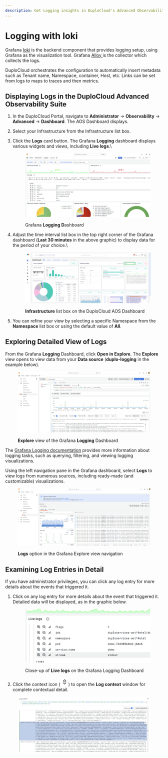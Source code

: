 ```yaml
---
description: Get Logging insights in DuploCloud's Advanced Observability Suite (AOS)
---
```


# Logging with loki

Grafana [loki](https://grafana.com/docs/loki/latest/) is the backend component that provides logging setup, using Grafana as the visualization tool. Grafana [Alloy ](https://grafana.com/docs/alloy/latest/)is the collector which collects the logs.

DuploCloud orchestrates the configuration to automatically insert metadata such as Tenant name, Namespace, container, Host, etc. Links can be set from logs to maps to traces and then metrics.

## Displaying Logs in the DuploCloud Advanced Observability Suite

1. In the DuploCloud Portal, navigate to **Administrator** -> **Observability** -> **Advanced** -> **Dashboard**. The AOS Dashboard displays.
2. Select your Infrastructure from the Infrastructure list box.
3.  Click the **Logs** card button. The Grafana **Logging** dashboard displays various widgets and views, including **Live logs**.\


    <figure><img src="../../.gitbook/assets/image (4).png" alt=""><figcaption><p>Grafana <strong>Logging D</strong>ashboard</p></figcaption></figure>




4.  Adjust the time interval list box in the top right corner of the Grafana dashboard (**Last 30 minutes** in the above graphic) to display data for the period of your choice.\


    <figure><img src="../../.gitbook/assets/infraotel.png" alt=""><figcaption><p><strong>Infrastructure</strong> list box on the DuploCloud AOS Dashboard</p></figcaption></figure>


5. You can refine your view by selecting a specific Namespace from the **Namespace** list box or using the default value of **All**.

## Exploring Detailed View of Logs

From the Grafana **Logging** Dashboard, click **Open in Explore**. The **Explore** view opens to view data from your **Data source** (**duplo-logging** in the example below).

<figure><img src="../../.gitbook/assets/explorelogs.png" alt=""><figcaption><p><strong>Explore</strong> view of the Grafana <strong>Logging</strong> Dashboard</p></figcaption></figure>

The [Grafana Logging documentation](https://grafana.com/docs/grafana-cloud/visualizations/simplified-exploration/logs/) provides more information about logging tasks, such as querying, filtering, and viewing logging visualizations.

Using the left navigation pane in the Grafana dashboard, select **Logs** to view logs from numerous sources, including ready-made (and customizable) visualizations.

<figure><img src="../../.gitbook/assets/logs2.png" alt=""><figcaption><p><strong>Logs</strong> option in the Grafana Explore view navigation</p></figcaption></figure>

## Examining Log Entries in Detail

If you have administrator privileges, you can click any log entry for more details about the events that triggered it.

1.  Click on any log entry for more details about the event that triggered it. Detailed data will be displayed, as in the graphic below.

    <figure><img src="../../.gitbook/assets/image (1) (1) (1).png" alt=""><figcaption><p>Close-up of <strong>Live logs</strong> on the Grafana Logging Dashboard</p></figcaption></figure>
2. Click the context icon ( ![](../../.gitbook/assets/c1.png) ) to open the **Log context** window for complete contextual detail.

<figure><img src="../../.gitbook/assets/c2.png" alt=""><figcaption></figcaption></figure>

